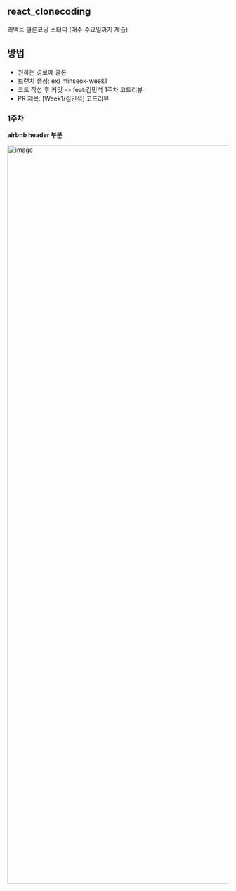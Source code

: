 ## react_clonecoding
리액트 클론코딩 스터디 (매주 수요일까지 제출)

## 방법
- 원하는 경로에 클론
- 브랜치 생성: ex) minseok-week1
- 코드 작성 후 커밋 -> feat:김민석 1주차 코드리뷰
- PR 제목: [Week1/김민석] 코드리뷰

### 1주차
**airbnb header 부분**

<img width="1680" alt="image" src="https://github.com/user-attachments/assets/3bb0d60a-dbef-4e4b-a123-54fbc75d548b">
